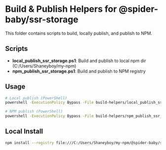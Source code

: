 # Build & Publish Helpers for @spider-baby/ssr-storage

This folder contains scripts to build, locally publish, and publish to NPM.

## Scripts

- **local_publish_ssr_storage.ps1**: Build and publish to local npm dir (C:/Users/Shaneyboy/my-npm)
- **npm_publish_ssr_storage.ps1**: Build and publish to NPM registry

## Usage

```sh
# Local publish (PowerShell)
powershell -ExecutionPolicy Bypass -File build-helpers/local_publish_ssr_storage.ps1

# NPM publish (PowerShell)
powershell -ExecutionPolicy Bypass -File build-helpers/npm_publish_ssr_storage.ps1
```

## Local Install

```sh
npm install --registry file:///C:/Users/Shaneyboy/my-npm/@spider-baby/ssr-storage
```
